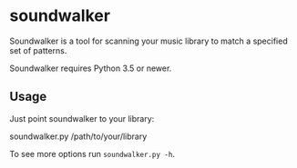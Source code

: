 # soundwalker

Soundwalker is a tool for scanning your music library to match a
specified set of patterns.

Soundwalker requires Python 3.5 or newer.

## Usage

Just point soundwalker to your library:

  soundwalker.py /path/to/your/library


To see more options run `soundwalker.py -h`.